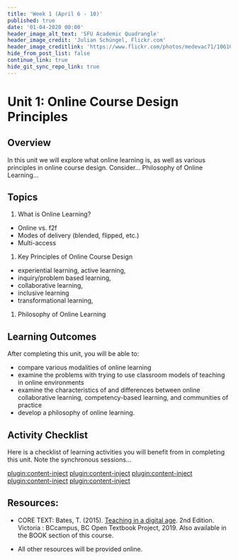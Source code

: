 ```yaml
---
title: 'Week 1 (April 6 - 10)'
published: true
date: '01-04-2020 00:00'
header_image_alt_text: 'SFU Academic Quadrangle'
header_image_credit: 'Julian Schüngel, Flickr.com'
header_image_creditlink: 'https://www.flickr.com/photos/medevac71/10610701655/'
hide_from_post_list: false
continue_link: true
hide_git_sync_repo_link: true
---
```


# Unit 1: Online Course Design Principles
## Overview
In this unit we will explore what online learning is, as well as various principles in online course design. Consider...
Philosophy of Online Learning...


## Topics
1. What is Online Learning?
 - Online vs. f2f
 - Modes of delivery (blended, flipped, etc.)
 - Multi-access
1. Key Principles of Online Course Design
 - experiential learning, active learning,
 - inquiry/problem based learning,
 - collaborative learning,
 - inclusive learning
 - transformational learning,
1. Philosophy of Online Learning


## Learning Outcomes
After completing this unit, you will be able to:
 - compare various modalities of online learning
 - examine the problems with trying to use classroom models of teaching in online environments
 - examine the characteristics of and differences between online collaborative learning, competency-based learning, and communities of practice
 - develop a philosophy of online learning.


## Activity Checklist

Here is a checklist of learning activities you will benefit from in
completing this unit. Note the synchronous sessions...

[plugin:content-inject](../_1-1)
[plugin:content-inject](../_1-2)
[plugin:content-inject](../_1-3)
[plugin:content-inject](../_1-4)
[plugin:content-inject](../_1-5)

## Resources:
- CORE TEXT: Bates, T. (2015). [Teaching in a digital age](https://pressbooks.bccampus.ca/teachinginadigitalagev2/). 2nd Edition. Victoria : BCcampus, BC Open Textbook Project, 2019.  Also available in the BOOK section of this course.

- All other resources will be provided online.
